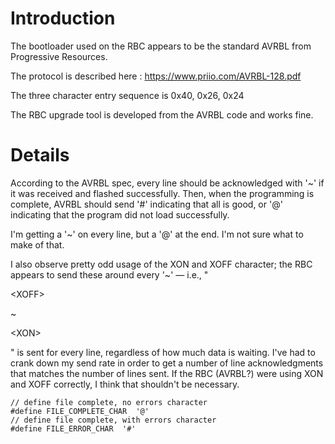 # Introduction #

The bootloader used on the RBC appears to be the standard AVRBL from Progressive Resources.

The protocol is described here :
https://www.priio.com/AVRBL-128.pdf

The three character entry sequence is 0x40, 0x26, 0x24

The RBC upgrade tool is developed from the AVRBL code and works fine.
# Details #

According to the AVRBL spec, every line should be acknowledged with '~' if it was received and flashed successfully. Then, when the programming is complete, AVRBL should send '#' indicating that all is good, or '@' indicating that the program did not load successfully.

I'm getting a '~' on every line, but a '@' at the end. I'm not sure what to make of that.

I also observe pretty odd usage of the XON and XOFF character; the RBC appears to send these around every '~' — i.e., "

&lt;XOFF&gt;

~

&lt;XON&gt;

" is sent for every line, regardless of how much data is waiting. I've had to crank down my send rate in order to get a number of line acknowledgments that matches the number of lines sent. If the RBC (AVRBL?) were using XON and XOFF correctly, I think that shouldn't be necessary.

```
// define file complete, no errors character
#define FILE_COMPLETE_CHAR  '@'
// define file complete, with errors character
#define FILE_ERROR_CHAR  '#' 
```